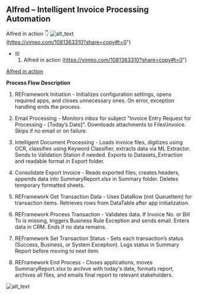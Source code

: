 ## Alfred – Intelligent Invoice Processing Automation
Alfred in action 👇
![alt_text](https://github.com/bacdillon/RPA-UiPath/blob/main/Alfred%20%E2%80%93%20Intelligent%20Invoice%20Processing%20Automation/img/alfred_action.png)<br>
 (https://vimeo.com/1081363310?share=copy#t=0")

- [x] 1. Alfred in action (https://vimeo.com/1081363310?share=copy#t=0")


<a href="https://vimeo.com/1081363310?share=copy#t=0">Alfred in action</a>

**Process Flow Description**
1. REFramework Initiation -
Initializes configuration settings, opens required apps, and closes unnecessary ones. On error, exception handling ends the process.

2. Email Processing -
Monitors inbox for subject "Invoice Entry Request for Processing - [Today’s Date]". Downloads attachments to Files\Invoice. Skips if no email or on failure.

3. Intelligent Document Processing -
Loads invoice files, digitizes using OCR, classifies using Keyword Classifier, extracts data via ML Extractor. Sends to Validation Station if needed. Exports to Datasets_Extraction and readable format in Export folder.

4. Consolidate Export Invoice -
Reads exported files, creates headers, appends data into SummaryReport.xlsx in Summary folder. Deletes temporary formatted sheets.

5. REFramework Get Transaction Data -
Uses DataRow (not QueueItem) for transaction items. Retrieves rows from DataTable after app initialization.

6. REFramework Process Transaction -
Validates data. If Invoice No. or Bill To is missing, triggers Business Rule Exception and sends email. Enters data in CRM. Ends if no data remains.

7. REFramework Set Transaction Status -
Sets each transaction’s status (Success, Business, or System Exception). Logs status in Summary Report before moving to next item.

8. REFramework End Process -
Closes applications, moves SummaryReport.xlsx to archive with today's date, formats report, archives all files, and emails final report to relevant stakeholders.

![alt_text](https://github.com/bacdillon/RPA-UiPath/blob/main/Alfred%20%E2%80%93%20Intelligent%20Invoice%20Processing%20Automation/img/summary.jpg)




